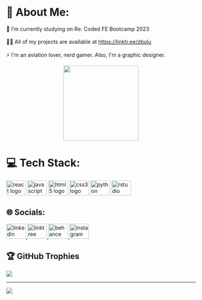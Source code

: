 # 💫 About Me:
🔭 I’m currently studying on Re: Coded FE Bootcamp 2023<br><br>👨‍💻 All of my projects are available at https://linktr.ee/zbulu<br><br>⚡ I'm an aviation lover, nerd gamer. Also, I'm a graphic designer.

<div align="center">
  <img height="200" src="https://media.tenor.com/BJ-9w-MUVCMAAAAC/tis100-sad.gif"  />
</div>

# 💻 Tech Stack:
<div align="left">
  <img src="https://cdn.jsdelivr.net/gh/devicons/devicon/icons/react/react-original.svg" height="40" width="52" alt="react logo"  />
  <img src="https://cdn.jsdelivr.net/gh/devicons/devicon/icons/javascript/javascript-original.svg" height="40" width="52" alt="javascript logo"  />
  <img src="https://cdn.jsdelivr.net/gh/devicons/devicon/icons/html5/html5-original.svg" height="40" width="52" alt="html5 logo"  />
  <img src="https://cdn.jsdelivr.net/gh/devicons/devicon/icons/css3/css3-original.svg" height="40" width="52" alt="css3 logo"  />
  <img src="https://cdn.jsdelivr.net/gh/devicons/devicon/icons/python/python-original.svg" height="40" width="52" alt="python logo"  />
  <img src="https://cdn.jsdelivr.net/gh/devicons/devicon/icons/rstudio/rstudio-original.svg" height="40" width="52" alt="rstudio logo"  />  
</div>


## 🌐 Socials:
<div align="left">
  <a href="https://www.linkedin.com/in/gulperi-ozbulut/" target="_blank">
    <img src="https://raw.githubusercontent.com/maurodesouza/profile-readme-generator/master/src/assets/icons/social/linkedin/default.svg" width="52" height="40" alt="linkedin logo"  />
  </a>
  <a href="https://linktr.ee/zbulu" target="_blank">
    <img src="https://raw.githubusercontent.com/maurodesouza/profile-readme-generator/master/src/assets/icons/social/linktree/default.svg" width="52" height="40" alt="linktree logo"  />
  </a>
  <a href="https://www.behance.net/bosboslo" target="_blank">
    <img src="https://raw.githubusercontent.com/maurodesouza/profile-readme-generator/master/src/assets/icons/social/behance/default.svg" width="52" height="40" alt="behance logo"  />
  </a>
  <a href="https://www.instagram.com/gperry_design/" target="_blank">
    <img src="https://raw.githubusercontent.com/maurodesouza/profile-readme-generator/master/src/assets/icons/social/instagram/default.svg" width="52" height="40" alt="instagram logo"  />
  </a>
</div>



## 🏆 GitHub Trophies
![](https://github-profile-trophy.vercel.app/?username=Gperyy&theme=dracula&no-frame=false&no-bg=false&margin-w=4)

---
[![](https://visitcount.itsvg.in/api?id=Gperyy&icon=1&color=0)](https://visitcount.itsvg.in)



